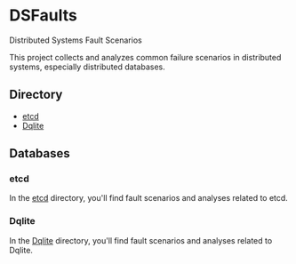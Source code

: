 # DSFaults
Distributed Systems Fault Scenarios

This project collects and analyzes common failure scenarios in distributed systems, especially distributed databases. 

## Directory
- [etcd](./etcd/README.md)
- [Dqlite](./dqlite/README.md)

## Databases

### etcd
In the [etcd](./etcd/README.md) directory, you'll find fault scenarios and analyses related to etcd.

### Dqlite
In the [Dqlite](./dqlite/README.md) directory, you'll find fault scenarios and analyses related to Dqlite.
